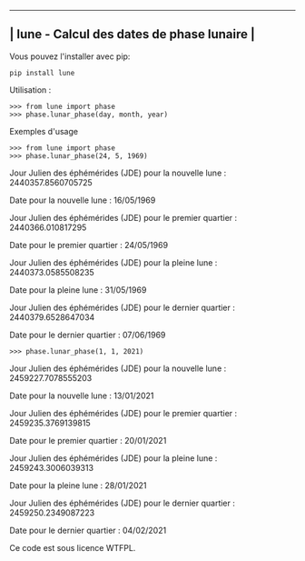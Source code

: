 ---------------------------------------------------
|    lune - Calcul des dates de phase lunaire    |
---------------------------------------------------

Vous pouvez l'installer avec pip:

    pip install lune

Utilisation :

    >>> from lune import phase
    >>> phase.lunar_phase(day, month, year)

Exemples d'usage

    >>> from lune import phase
    >>> phase.lunar_phase(24, 5, 1969)


Jour Julien des éphémérides (JDE) pour la nouvelle lune : 2440357.8560705725


Date pour la nouvelle lune : 16/05/1969


Jour Julien des éphémérides (JDE) pour le premier quartier : 2440366.010817295


Date pour le premier quartier : 24/05/1969


Jour Julien des éphémérides (JDE) pour la pleine lune : 2440373.0585508235


Date pour la pleine lune : 31/05/1969


Jour Julien des éphémérides (JDE) pour le dernier quartier : 2440379.6528647034


Date pour le dernier quartier : 07/06/1969

    >>> phase.lunar_phase(1, 1, 2021)

Jour Julien des éphémérides (JDE) pour la nouvelle lune : 2459227.7078555203


Date pour la nouvelle lune : 13/01/2021


Jour Julien des éphémérides (JDE) pour le premier quartier : 2459235.3769139815


Date pour le premier quartier : 20/01/2021


Jour Julien des éphémérides (JDE) pour la pleine lune : 2459243.3006039313


Date pour la pleine lune : 28/01/2021


Jour Julien des éphémérides (JDE) pour le dernier quartier : 2459250.2349087223


Date pour le dernier quartier : 04/02/2021


Ce code est sous licence WTFPL.

